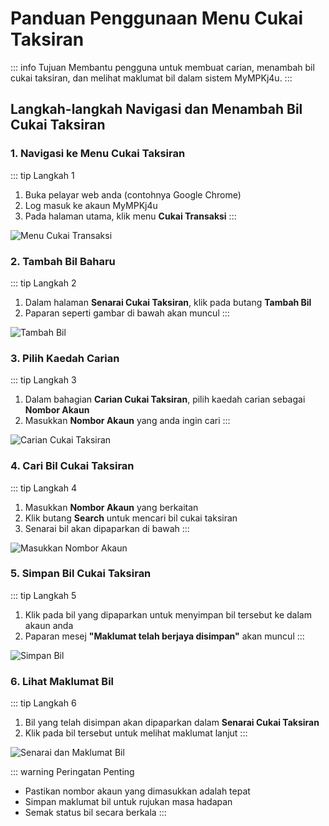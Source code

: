 # Panduan Penggunaan Menu Cukai Taksiran

::: info Tujuan
Membantu pengguna untuk membuat carian, menambah bil cukai taksiran, dan melihat maklumat bil dalam sistem MyMPKj4u.
:::

## Langkah-langkah Navigasi dan Menambah Bil Cukai Taksiran

### 1. Navigasi ke Menu Cukai Taksiran

::: tip Langkah 1
1. Buka pelayar web anda (contohnya Google Chrome)
2. Log masuk ke akaun MyMPKj4u
3. Pada halaman utama, klik menu **Cukai Transaksi**
:::

![Menu Cukai Transaksi](image/cukai-taksiran/image1.jpg)

### 2. Tambah Bil Baharu

::: tip Langkah 2
1. Dalam halaman **Senarai Cukai Taksiran**, klik pada butang **Tambah Bil**
2. Paparan seperti gambar di bawah akan muncul
:::

![Tambah Bil](image/cukai-taksiran/image2.jpg)

### 3. Pilih Kaedah Carian

::: tip Langkah 3
1. Dalam bahagian **Carian Cukai Taksiran**, pilih kaedah carian sebagai **Nombor Akaun**
2. Masukkan **Nombor Akaun** yang anda ingin cari
:::

![Carian Cukai Taksiran](image/cukai-taksiran/image3.jpg)

### 4. Cari Bil Cukai Taksiran

::: tip Langkah 4
1. Masukkan **Nombor Akaun** yang berkaitan
2. Klik butang **Search** untuk mencari bil cukai taksiran
3. Senarai bil akan dipaparkan di bawah
:::

![Masukkan Nombor Akaun](image/cukai-taksiran/image4.jpg)

### 5. Simpan Bil Cukai Taksiran

::: tip Langkah 5
1. Klik pada bil yang dipaparkan untuk menyimpan bil tersebut ke dalam akaun anda
2. Paparan mesej **"Maklumat telah berjaya disimpan"** akan muncul
:::

![Simpan Bil](image/cukai-taksiran/image5.jpg)

### 6. Lihat Maklumat Bil

::: tip Langkah 6
1. Bil yang telah disimpan akan dipaparkan dalam **Senarai Cukai Taksiran**
2. Klik pada bil tersebut untuk melihat maklumat lanjut
:::

![Senarai dan Maklumat Bil](image/cukai-taksiran/image6.jpg)

::: warning Peringatan Penting
- Pastikan nombor akaun yang dimasukkan adalah tepat
- Simpan maklumat bil untuk rujukan masa hadapan
- Semak status bil secara berkala
:::